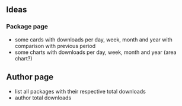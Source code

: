 ## Ideas

### Package page
- some cards with downloads per day, week, month and year with comparison with previous period
- some charts with downloads per day, week, month and year (area chart?)

## Author page

- list all packages with their respective total downloads
- author total downloads